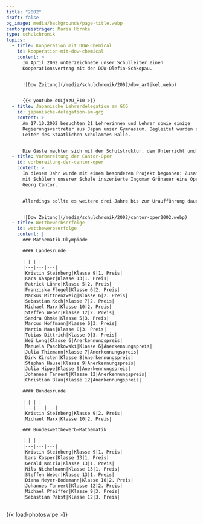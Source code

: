 ```yaml
---
title: "2002"
draft: false
bg_image: media/backgrounds/page-title.webp
cantorpreisträger: Maria Hörnke
type: schulchronik
topics:
  - title: Kooperation mit DOW-Chemical
    id: kooperation-mit-dow-chemical
    content: >
      Im April 2002 unterzeichnete unser Schulleiter einen
      Kooperationsvertrag mit der DOW-Olefin-Schkopau.


      ![Dow Zeitung](/media/schulchronik/2002/dow_artikel.webp)


      {{< youtube dOLjYzU_R10 >}}
  - title: Japanische Lehrerdelegation am GCG
    id: japanische-delegation-am-gcg
    content: >
      Am 17.10.2002 besuchten 21 Lehrerinnen und Lehrer sowie einige
      Regierungsvertreter aus Japan unser Gymnasium. Begleitet wurden sie vom
      Leiter des Staatlichen Schulamtes Halle.


      Die Gäste machten sich mit der Schulstruktur, dem Unterricht und dem schulischen Leben in Deutschland vertraut.
  - title: Vorbereitung der Cantor-Oper
    id: vorbereitung-der-cantor-oper
    content: >
      In diesem Jahr wurde mit einem besonderen Projekt begonnen: Zusammen
      mit Schülern unserer Schule inszenierte Ingomar Grünauer eine Oper über
      Georg Cantor.


      Allerdings sollte es weitere drei Jahre bis zur Uraufführung dauern...


      ![Dow Zeitung](/media/schulchronik/2002/cantor-oper2002.webp)
  - title: Wettbewerbserfolge
    id: wettbewerbserfolge
    content: |
      ### Mathematik-Olympiade

      #### Landesrunde

      | | | |
      |---|---|---|
      |Kristin Steinberg|Klasse 9|1. Preis|
      |Kars Kasper|Klasse 13|1. Preis|
      |Patrick Lühne|Klasse 5|2. Preis|
      |Franziska Flegel|Klasse 6|2. Preis|
      |Markus Mittnenzweig|Klasse 6|2. Preis|
      |Sebastian Koch|Klasse 7|2. Preis|
      |Michael Marx|Klasse 10|2. Preis|
      |Steffen Weber|Klasse 12|2. Preis|
      |Sandra Ohmke|Klasse 5|3. Preis|
      |Marcus Hoffmann|Klasse 6|3. Preis|
      |Martin Maas|Klasse 8|3. Preis|
      |Tobias Dittrich|Klasse 9|3. Preis|
      |Wei Long|Klasse 6|Anerkennungspreis|
      |Manuela Paschkowski|Klasse 6|Anerkennungspreis|
      |Julia Thiemann|Klasse 7|Anerkennungspreis|
      |Dirk Kirsten|Klasse 8|Anerkennungspreis|
      |Stephan Hause|Klasse 9|Anerkennungspreis|
      |Julia Hippe|Klasse 9|Anerkennungspreis|
      |Johannes Tannert|Klasse 12|Anerkennungspreis|
      |Christian Blau|Klasse 12|Anerkennungspreis|

      #### Bundesrunde

      | | | |
      |---|---|---|
      |Kristin Steinberg|Klasse 9|2. Preis|
      |Michael Marx|Klasse 10|2. Preis|

      ### Bundeswettbewerb-Mathematik

      | | | |
      |---|---|---|
      |Kristin Steinberg|Klasse 9|1. Preis|
      |Lars Kasper|Klasse 13|1. Preis|
      |Gerald Knizia|Klasse 13|1. Preis|
      |Nils Nichelmann|Klasse 13|1. Preis|
      |Steffen Weber|Klasse 13|1. Preis|
      |Diana Meyer-Bodemann|Klasse 10|2. Preis|
      |Johannes Tannert|Klasse 12|2. Preis|
      |Michael Pfeiffer|Klasse 9|3. Preis|
      |Sebastian Pabst|Klasse 12|3. Preis|
---
```

{{< load-photoswipe >}}
